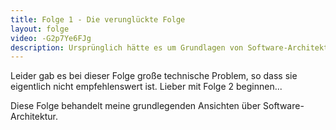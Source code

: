 ```yaml
---
title: Folge 1 - Die verunglückte Folge
layout: folge
video: -G2p7Ye6FJg
description: Ursprünglich hätte es um Grundlagen von Software-Architektur gehen sollen - aber leider gab es zu große technische Problem
---
```


Leider gab es bei dieser Folge große technische Problem, so dass sie
eigentlich nicht empfehlenswert ist. Lieber mit Folge 2 beginnen...

Diese Folge behandelt meine grundlegenden Ansichten über
Software-Architektur.
